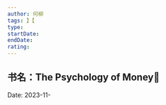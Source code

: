 ```yaml
---
author: 何柳
tags: 】【
type: 
startDate: 
endDate: 
rating:
---
```


## 书名：The Psychology of Money📖
 
Date: 2023-11-